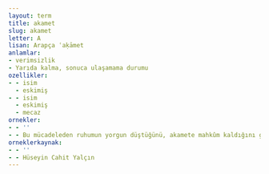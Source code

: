 ```yaml
---
layout: term
title: akamet
slug: akamet
letter: A
lisan: Arapça ʿaḳāmet
anlamlar:
- verimsizlik
- Yarıda kalma, sonuca ulaşamama durumu
ozellikler:
- - isim
  - eskimiş
- - isim
  - eskimiş
  - mecaz
ornekler:
- - ''
- - Bu mücadeleden ruhumun yorgun düştüğünü, akamete mahkûm kaldığını görüyorum.
orneklerkaynak:
- - ''
- - Hüseyin Cahit Yalçın
---
```

